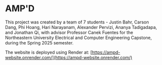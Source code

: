 # AMP'D
This project was created by a team of 7 students - Justin Bahr, Carson Dang, Phi Hoang, Hari Narayanam, Alexander Pervizi, Ananya Tadigadapa, and Jonathan Qi, with advisor Professor Canek Fuentes for the Northeastern University Electrical and Computer Engineering Capstone, during the Spring 2025 semester.

The website is deployed using Render at: [https://ampd-website.onrender.com/](https://ampd-website.onrender.com/)
